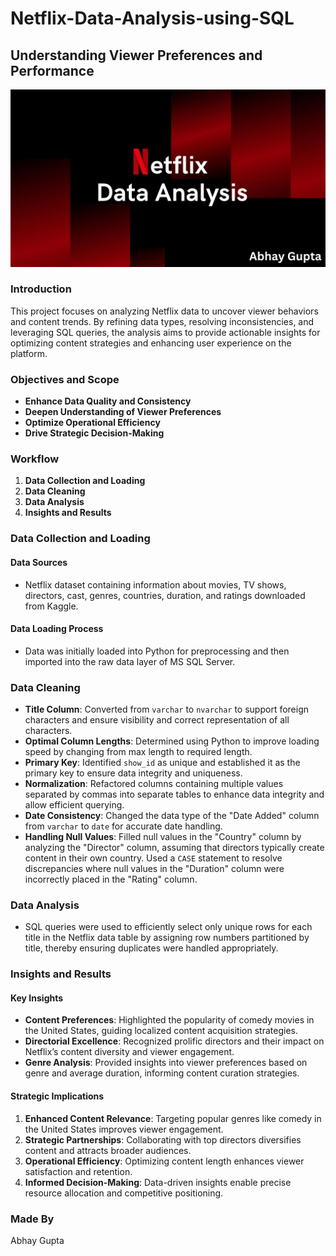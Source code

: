 # Netflix-Data-Analysis-using-SQL

## Understanding Viewer Preferences and Performance

![Netflix Data Analysis](https://github.com/abhaygupt-a/Netflix-Data-Analysis-using-SQL/blob/main/Netflix%20Data%20Analysis%20PNG.png)

### Introduction
This project focuses on analyzing Netflix data to uncover viewer behaviors and content trends. By refining data types, resolving inconsistencies, and leveraging SQL queries, the analysis aims to provide actionable insights for optimizing content strategies and enhancing user experience on the platform.

### Objectives and Scope
- **Enhance Data Quality and Consistency**
- **Deepen Understanding of Viewer Preferences**
- **Optimize Operational Efficiency**
- **Drive Strategic Decision-Making**

### Workflow
1. **Data Collection and Loading**
2. **Data Cleaning**
3. **Data Analysis**
4. **Insights and Results**

### Data Collection and Loading

#### Data Sources
- Netflix dataset containing information about movies, TV shows, directors, cast, genres, countries, duration, and ratings downloaded from Kaggle.

#### Data Loading Process
- Data was initially loaded into Python for preprocessing and then imported into the raw data layer of MS SQL Server.

### Data Cleaning
- **Title Column**: Converted from `varchar` to `nvarchar` to support foreign characters and ensure visibility and correct representation of all characters.
- **Optimal Column Lengths**: Determined using Python to improve loading speed by changing from max length to required length.
- **Primary Key**: Identified `show_id` as unique and established it as the primary key to ensure data integrity and uniqueness.
- **Normalization**: Refactored columns containing multiple values separated by commas into separate tables to enhance data integrity and allow efficient querying.
- **Date Consistency**: Changed the data type of the "Date Added" column from `varchar` to `date` for accurate date handling.
- **Handling Null Values**: Filled null values in the "Country" column by analyzing the "Director" column, assuming that directors typically create content in their own country. Used a `CASE` statement to resolve discrepancies where null values in the "Duration" column were incorrectly placed in the "Rating" column.

### Data Analysis
- SQL queries were used to efficiently select only unique rows for each title in the Netflix data table by assigning row numbers partitioned by title, thereby ensuring duplicates were handled appropriately.

### Insights and Results

#### Key Insights
- **Content Preferences**: Highlighted the popularity of comedy movies in the United States, guiding localized content acquisition strategies.
- **Directorial Excellence**: Recognized prolific directors and their impact on Netflix’s content diversity and viewer engagement.
- **Genre Analysis**: Provided insights into viewer preferences based on genre and average duration, informing content curation strategies.

#### Strategic Implications
1. **Enhanced Content Relevance**: Targeting popular genres like comedy in the United States improves viewer engagement.
2. **Strategic Partnerships**: Collaborating with top directors diversifies content and attracts broader audiences.
3. **Operational Efficiency**: Optimizing content length enhances viewer satisfaction and retention.
4. **Informed Decision-Making**: Data-driven insights enable precise resource allocation and competitive positioning.

### Made By
Abhay Gupta


